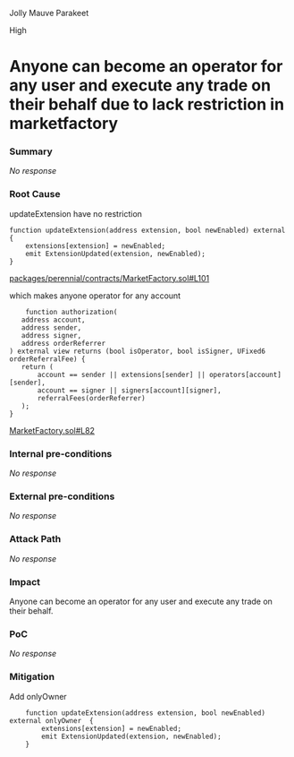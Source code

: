 Jolly Mauve Parakeet

High

# Anyone can become an operator for any user and execute any trade on their behalf due to lack restriction in marketfactory

### Summary

_No response_

### Root Cause

  updateExtension have no restriction
  ```solidity
  function updateExtension(address extension, bool newEnabled) external {
      extensions[extension] = newEnabled;
      emit ExtensionUpdated(extension, newEnabled);
  }
  ```
  [packages/perennial/contracts/MarketFactory.sol#L101](https://github.com/sherlock-audit/2024-08-perennial-v2-update-3/blob/main/perennial-v2/packages/perennial/contracts/MarketFactory.sol#L101)
  
 which makes anyone operator for any account
   ```solidity
       function authorization(
      address account,
      address sender,
      address signer,
      address orderReferrer
  ) external view returns (bool isOperator, bool isSigner, UFixed6 orderReferralFee) {
      return (
          account == sender || extensions[sender] || operators[account][sender],
          account == signer || signers[account][signer],
          referralFees(orderReferrer)
      );
  }
   ```
   [MarketFactory.sol#L82](https://github.com/sherlock-audit/2024-08-perennial-v2-update-3/blob/main/perennial-v2/packages/perennial/contracts/MarketFactory.sol#L82)

### Internal pre-conditions

_No response_

### External pre-conditions

_No response_

### Attack Path

_No response_

### Impact

Anyone can become an operator for any user and execute any trade on their behalf.

### PoC

_No response_

### Mitigation

Add onlyOwner
```solidity
    function updateExtension(address extension, bool newEnabled) external onlyOwner  {
        extensions[extension] = newEnabled;
        emit ExtensionUpdated(extension, newEnabled);
    }

```